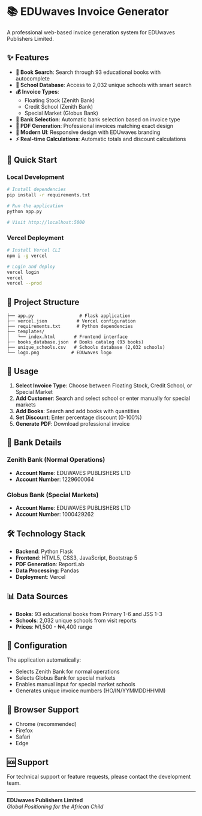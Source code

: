 # 📚 EDUwaves Invoice Generator

A professional web-based invoice generation system for EDUwaves Publishers Limited.

## ✨ Features

- **📖 Book Search**: Search through 93 educational books with autocomplete
- **🏫 School Database**: Access to 2,032 unique schools with smart search
- **💰 Invoice Types**: 
  - Floating Stock (Zenith Bank)
  - Credit School (Zenith Bank) 
  - Special Market (Globus Bank)
- **🏦 Bank Selection**: Automatic bank selection based on invoice type
- **📄 PDF Generation**: Professional invoices matching exact design
- **🎨 Modern UI**: Responsive design with EDUwaves branding
- **⚡ Real-time Calculations**: Automatic totals and discount calculations

## 🚀 Quick Start

### Local Development
```bash
# Install dependencies
pip install -r requirements.txt

# Run the application
python app.py

# Visit http://localhost:5000
```

### Vercel Deployment
```bash
# Install Vercel CLI
npm i -g vercel

# Login and deploy
vercel login
vercel
vercel --prod
```

## 📁 Project Structure

```
├── app.py                 # Flask application
├── vercel.json           # Vercel configuration
├── requirements.txt      # Python dependencies
├── templates/
│   └── index.html       # Frontend interface
├── books_database.json  # Books catalog (93 books)
├── unique_schools.csv   # Schools database (2,032 schools)
└── logo.png            # EDUwaves logo
```

## 🎯 Usage

1. **Select Invoice Type**: Choose between Floating Stock, Credit School, or Special Market
2. **Add Customer**: Search and select school or enter manually for special markets
3. **Add Books**: Search and add books with quantities
4. **Set Discount**: Enter percentage discount (0-100%)
5. **Generate PDF**: Download professional invoice

## 🏦 Bank Details

### Zenith Bank (Normal Operations)
- **Account Name**: EDUWAVES PUBLISHERS LTD
- **Account Number**: 1229600064

### Globus Bank (Special Markets)
- **Account Name**: EDUWAVES PUBLISHERS LTD  
- **Account Number**: 1000429262

## 🛠️ Technology Stack

- **Backend**: Python Flask
- **Frontend**: HTML5, CSS3, JavaScript, Bootstrap 5
- **PDF Generation**: ReportLab
- **Data Processing**: Pandas
- **Deployment**: Vercel

## 📊 Data Sources

- **Books**: 93 educational books from Primary 1-6 and JSS 1-3
- **Schools**: 2,032 unique schools from visit reports
- **Prices**: ₦1,500 - ₦4,400 range

## 🔧 Configuration

The application automatically:
- Selects Zenith Bank for normal operations
- Selects Globus Bank for special markets
- Enables manual input for special market schools
- Generates unique invoice numbers (HO/IN/YYMMDDHHMM)

## 📱 Browser Support

- Chrome (recommended)
- Firefox
- Safari
- Edge

## 🆘 Support

For technical support or feature requests, please contact the development team.

---

**EDUwaves Publishers Limited**  
*Global Positioning for the African Child*
